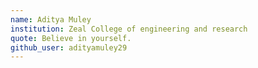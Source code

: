 ```yaml
---
name: Aditya Muley
institution: Zeal College of engineering and research
quote: Believe in yourself.
github_user: adityamuley29
---
```

